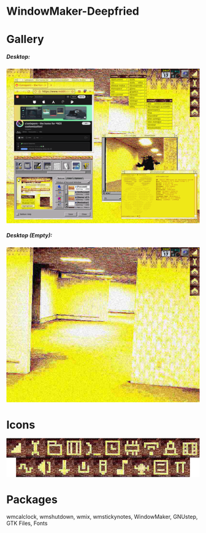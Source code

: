 # WindowMaker-Deepfried
# Gallery
##### Desktop:
![desktop with windows](/screenshots/desktop-1.png)
##### Desktop (Empty):
![desktop with no windows](/screenshots/desktop-2.png)
# Icons

<p align="center">
  <img src="https://github.com/1i-1/WindowMaker-Deepfried/blob/main/icons/icons_collection.png"/>
</p>

# Packages
wmcalclock, wmshutdown, wmix, wmstickynotes, WindowMaker, GNUstep, GTK Files, Fonts

